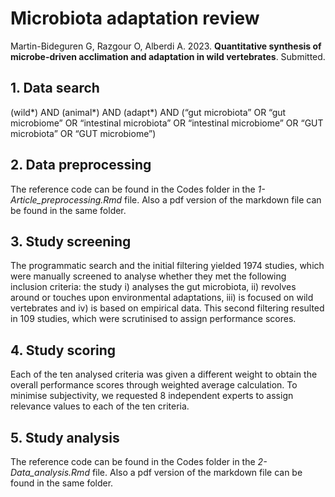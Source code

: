 # Microbiota adaptation review

Martin-Bideguren G, Razgour O, Alberdi A. 2023. **Quantitative synthesis of microbe-driven acclimation and adaptation in wild vertebrates**. Submitted.

## 1. Data search
(wild*) AND (animal*) AND (adapt*) AND (“gut microbiota” OR “gut microbiome” OR “intestinal microbiota” OR “intestinal microbiome” OR “GUT microbiota” OR “GUT microbiome”)

## 2. Data preprocessing
The reference code can be found in the Codes folder in the *1-Article_preprocessing.Rmd* file. Also a pdf version of the markdown file can be found in the same folder.

## 3. Study screening
The programmatic search and the initial filtering yielded 1974 studies, which were manually screened to analyse whether they met the following inclusion criteria: the study i) analyses the gut microbiota, ii) revolves around or touches upon environmental adaptations, iii) is focused on wild vertebrates and iv) is based on empirical data. This second filtering resulted in 109 studies, which were scrutinised to assign performance scores.

## 4. Study scoring
Each of the ten analysed criteria was given a different weight to obtain the overall performance scores through weighted average calculation. To minimise subjectivity, we requested 8 independent experts to assign relevance values to each of the ten criteria.
   
## 5. Study analysis
The reference code can be found in the Codes folder in the *2-Data_analysis.Rmd* file. Also a pdf version of the markdown file can be found in the same folder.
